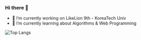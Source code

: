 ### Hi there 👋
- 🔭 I’m currently working on LikeLion 9th - KoreaTech Univ
- 🌱 I’m currently learning about Algorithms & Web Programming


![Top Langs](https://github-readme-stats.vercel.app/api/top-langs/?username=Woo-Yeol&hide=JupyterNotebooks)

<!--
[![Facebook Badge](https://img.shields.io/badge/facebook-1877f2?style=flat-square&logo=facebook&logoColor=white&link=https://www.facebook.com/zzsza)](https://www.facebook.com/zzsza)
[![Gmail Badge](https://img.shields.io/badge/Gmail-d14836?style=flat-square&logo=Gmail&logoColor=white&link=mailto:snugyun01@gmail.com)](mailto:snugyun01@gmail.com)
[![Anurag's github stats](https://github-readme-stats.vercel.app/api?username=Woo-Yeol)](https://github.com/anuraghazra/github-readme-stats)
-->

<!--
**Woo-Yeol/Woo-Yeol** is a ✨ _special_ ✨ repository because its `README.md` (this file) appears on your GitHub profile.

Here are some ideas to get you started:

- 🔭 I’m currently working on ...
- 🌱 I’m currently learning ...
- 👯 I’m looking to collaborate on ...
- 🤔 I’m looking for help with ...
- 💬 Ask me about ...
- 📫 How to reach me: ...
- 😄 Pronouns: ...
- ⚡ Fun fact: ...
-->
